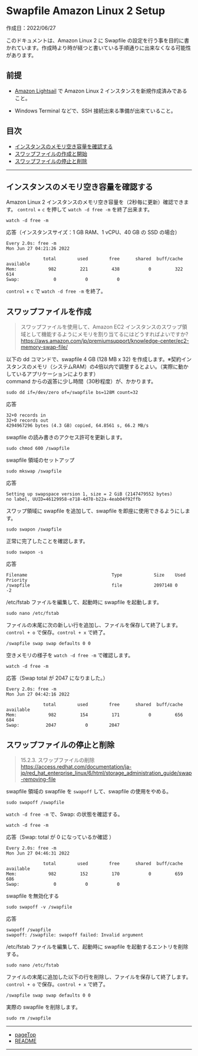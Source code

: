 # <a name="Swapfile-Amazon-Linux-2-Setup"></a>Swapfile Amazon Linux 2 Setup

作成日：2022/06/27<br>

このドキュメントは、Amazon Linux 2 に Swapfile の設定を行う事を目的に書かれています。作成時より時が経つと書いている手順通りに出来なくなる可能性があります。

## 前提

+ [Amazon Lightsail](https://lightsail.aws.amazon.com/)
で Amazon Linux 2 インスタンスを新規作成済みであること。<br>

+ Windows Terminal などで、SSH 接続出来る準備が出来ていること。


## 目次
+ [インスタンスのメモリ空き容量を確認する](#watch_free_m)
+ [スワップファイルの作成と開始](#dd_swapfile)
+ [スワップファイルの停止と削除](#rm_swapfile)
***

## <a name="watch_free_m"></a>インスタンスのメモリ空き容量を確認する
Amazon Linux 2 インスタンスのメモリ空き容量を（2秒毎に更新）確認できます。
`control` + `c` を押して `watch -d free -m` を終了出来ます。

```
watch -d free -m
```
応答（インスタンスサイズ：1 GB RAM、1 vCPU、40 GB の SSD の場合）
```
Every 2.0s: free -m                                                           Mon Jun 27 04:21:26 2022

              total        used        free      shared  buff/cache   available
Mem:            982         221         438           0         322         614
Swap:             0           0           0
```

`control` + `c` で `watch -d free -m` を終了。

## <a name="dd_swapfile"></a>スワップファイルを作成
>スワップファイルを使用して、Amazon EC2 インスタンスのスワップ領域として機能するようにメモリを割り当てるにはどうすればよいですか?<br>
>https://aws.amazon.com/jp/premiumsupport/knowledge-center/ec2-memory-swap-file/

以下の dd コマンドで、swapfile 4 GB (128 MB x 32) を作成します。※契約インスタンスのメモリ（システムRAM）の4倍以内で調整するとよい。（実際に動かしているアプリケーションによります）<br>
command からの返答に少し時間（30秒程度）が、かかります。
```
sudo dd if=/dev/zero of=/swapfile bs=128M count=32
```

応答
```
32+0 records in
32+0 records out
4294967296 bytes (4.3 GB) copied, 64.8561 s, 66.2 MB/s
```

swapfile の読み書きのアクセス許可を更新します。
```
sudo chmod 600 /swapfile
```

swapfile 領域のセットアップ
```
sudo mkswap /swapfile
```

応答
```
Setting up swapspace version 1, size = 2 GiB (2147479552 bytes)
no label, UUID=46129958-e718-4d78-b22a-4eab04f92ffb
```

スワップ領域に swapfile を追加して、swapfile を即座に使用できるようにします。
```
sudo swapon /swapfile
```

正常に完了したことを確認します。
```
sudo swapon -s
```

応答
```
Filename                                Type            Size    Used    Priority
/swapfile                               file            2097148 0       -2
```

/etc/fstab ファイルを編集して、起動時に swapfile を起動します。
```
sudo nano /etc/fstab
```

ファイルの末尾に次の新しい行を追加し、ファイルを保存して終了します。<br>
`control + o` で保存。`control + x` で終了。
```
/swapfile swap swap defaults 0 0
```

空きメモリの様子を `watch -d free -m` で確認します。
```
watch -d free -m
```
応答（Swap total が 2047 になりました。）
```
Every 2.0s: free -m                                                           Mon Jun 27 04:42:16 2022

              total        used        free      shared  buff/cache   available
Mem:            982         154         171           0         656         684
Swap:          2047           0        2047
```

## <a name="rm_swapfile"></a>スワップファイルの停止と削除

>15.2.3. スワップファイルの削除<br>
>https://access.redhat.com/documentation/ja-jp/red_hat_enterprise_linux/6/html/storage_administration_guide/swap-removing-file

swapfile 領域の swapfile を `swapoff` して、swapfile の使用をやめる。
```
sudo swapoff /swapfile
```

`watch -d free -m` で、Swap: の状態を確認する。
```
watch -d free -m
```

応答（Swap: total が 0 になっているか確認 ）
```
Every 2.0s: free -m                                                           Mon Jun 27 04:46:31 2022

              total        used        free      shared  buff/cache   available
Mem:            982         152         170           0         659         686
Swap:             0           0           0
```

swapfile を無効化する
```
sudo swapoff -v /swapfile
```

応答
```
swapoff /swapfile
swapoff: /swapfile: swapoff failed: Invalid argument
```

/etc/fstab ファイルを編集して、起動時に swapfile を起動するエントリを削除する。
```
sudo nano /etc/fstab
```

ファイルの末尾に追加した以下の行を削除し、ファイルを保存して終了します。<br>
`control + o` で保存。`control + x` で終了。
```
/swapfile swap swap defaults 0 0
```

実際の swapfile を削除します。 
```
sudo rm /swapfile
```

***
+ [pageTop](#pageTop)
+ [README](README.md)
***
